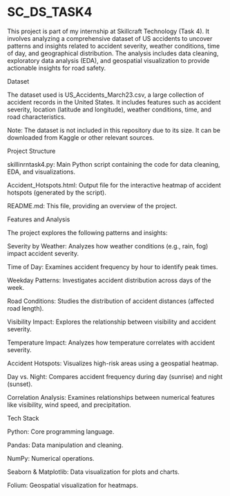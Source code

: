 # SC_DS_TASK4
This project is part of my internship at Skillcraft Technology (Task 4). It involves analyzing a comprehensive dataset of US accidents to uncover patterns and insights related to accident severity, weather conditions, time of day, and geographical distribution. The analysis includes data cleaning, exploratory data analysis (EDA), and geospatial visualization to provide actionable insights for road safety.

Dataset

The dataset used is US_Accidents_March23.csv, a large collection of accident records in the United States. It includes features such as accident severity, location (latitude and longitude), weather conditions, time, and road characteristics.

Note: The dataset is not included in this repository due to its size. It can be downloaded from Kaggle or other relevant sources.

Project Structure





skillinrntask4.py: Main Python script containing the code for data cleaning, EDA, and visualizations.



Accident_Hotspots.html: Output file for the interactive heatmap of accident hotspots (generated by the script).



README.md: This file, providing an overview of the project.

Features and Analysis

The project explores the following patterns and insights:





Severity by Weather: Analyzes how weather conditions (e.g., rain, fog) impact accident severity.



Time of Day: Examines accident frequency by hour to identify peak times.



Weekday Patterns: Investigates accident distribution across days of the week.



Road Conditions: Studies the distribution of accident distances (affected road length).



Visibility Impact: Explores the relationship between visibility and accident severity.



Temperature Impact: Analyzes how temperature correlates with accident severity.



Accident Hotspots: Visualizes high-risk areas using a geospatial heatmap.



Day vs. Night: Compares accident frequency during day (sunrise) and night (sunset).



Correlation Analysis: Examines relationships between numerical features like visibility, wind speed, and precipitation.

Tech Stack





Python: Core programming language.



Pandas: Data manipulation and cleaning.



NumPy: Numerical operations.



Seaborn & Matplotlib: Data visualization for plots and charts.



Folium: Geospatial visualization for heatmaps.
